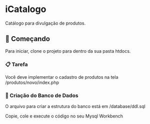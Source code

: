 # iCatalogo

Catálogo para divulgação de produtos.

## 🚀 Começando

Para iniciar, clone o projeto para dentro da sua pasta htdocs.

### 📋 Tarefa

Você deve implementar o cadastro de produtos na tela /produtos/novo/index.php

### 💾 Criação do Banco de Dados

O arquivo para criar a estrutura do banco está em /database/ddl.sql

Copie, cole e execute o código no seu Mysql Workbench
